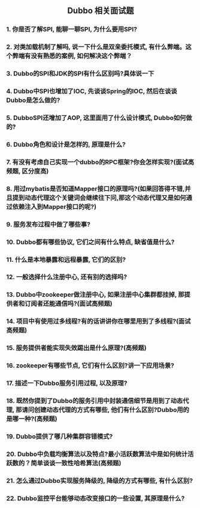 ## <center>Dubbo 相关面试题</center>

### 1. 你是否了解SPI, 能聊一聊SPI, 为什么要用SPI?

### 2. 对类加载机制了解吗, 说一下什么是双亲委托模式, 有什么弊端。这个弊端有没有熟悉的案例, 如何解决这个弊端？

### 3. Dubbo的SPI和JDK的SPI有什么区别吗?具体说一下

### 4. Dubbo中SPI也增加了IOC, 先谈谈Spring的IOC, 然后在谈谈Dubbo是怎么做的?

### 5. DubboSPI还增加了AOP, 这里面用了什么设计模式, Dubbo如何做的?

### 6. Dubbo角色和设计是怎样的, 原理是什么?

### 7. 有没有考虑自己实现一个dubbo的RPC框架?你会怎样实现?(面试高频题, 区分度高)

### 8. 用过mybatis是否知道Mapper接口的原理吗?(如果回答得不错,并且提到动态代理这个关键词会继续往下问,那这个动态代理又是如何通过依赖注入到Mapper接口的呢?)

### 9. 服务发布过程中做了哪些事?

### 10. Dubbo都有哪些协议, 它们之间有什么特点, 缺省值是什么?

### 11. 什么是本地暴露和远程暴露, 它们的区别?

### 12. 一般选择什么注册中心, 还有别的选择吗?

### 13. Dubbo中zookeeper做注册中心, 如果注册中心集群都挂掉, 那提供者和订阅者还能通信吗?(面试高频题)

### 14. 项目中有使用过多线程?有的话讲讲你在哪里用到了多线程?(面试高频题)

### 15. 服务提供者能实现失效踢出是什么原理?(高频题)

### 16. zookeeper有哪些节点, 它们有什么区别?讲一下应用场景?

### 17. 描述一下Dubbo服务引用过程, 以及原理?

### 18. 既然你提到了Dubbo的服务引用中封装通信细节是用到了动态代理, 那请问创建动态代理的方式有哪些, 他们有什么区别?Dubbo用的是哪一种?(高频题)

### 19. Dubbo提供了哪几种集群容错模式?

### 20. Dubbo中负载均衡算法以及特点?最小活跃数算法中是如何统计活跃数的？简单谈谈一致性哈希算法(高频题)

### 21. 怎么通过Dubbo实现服务降级的, 降级的方式有哪些, 有什么区别?

### 22. Dubbo监控平台能够动态改变接口的一些设置, 其原理是什么?